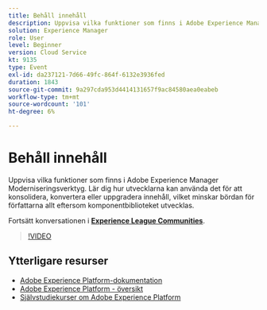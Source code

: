 ```yaml
---
title: Behåll innehåll
description: Uppvisa vilka funktioner som finns i Adobe Experience Manager Moderniseringsverktyg. Lär dig hur utvecklarna kan använda det för att konsolidera, konvertera eller uppgradera innehåll, vilket minskar bördan för författarna allt eftersom komponentbiblioteket utvecklas.
solution: Experience Manager
role: User
level: Beginner
version: Cloud Service
kt: 9135
type: Event
exl-id: da237121-7d66-49fc-864f-6132e3936fed
duration: 1843
source-git-commit: 9a297cda953d4414131657f9ac84580aea0eabeb
workflow-type: tm+mt
source-wordcount: '101'
ht-degree: 6%

---
```


# Behåll innehåll

Uppvisa vilka funktioner som finns i Adobe Experience Manager Moderniseringsverktyg. Lär dig hur utvecklarna kan använda det för att konsolidera, konvertera eller uppgradera innehåll, vilket minskar bördan för författarna allt eftersom komponentbiblioteket utvecklas.

Fortsätt konversationen i **[Experience League Communities](https://adobe.ly/3zJuUBH)**.

>[!VIDEO](https://video.tv.adobe.com/v/337577/?quality=12&learn=on&hidetitle=true)

## Ytterligare resurser

- [Adobe Experience Platform-dokumentation](https://experienceleague.adobe.com/docs/experience-platform.html)
- [Adobe Experience Platform - översikt](https://experienceleague.adobe.com/docs/experience-platform/landing/home.html)
- [Självstudiekurser om Adobe Experience Platform](https://experienceleague.adobe.com/docs/platform-learn/tutorials/overview.html?lang=sv)
